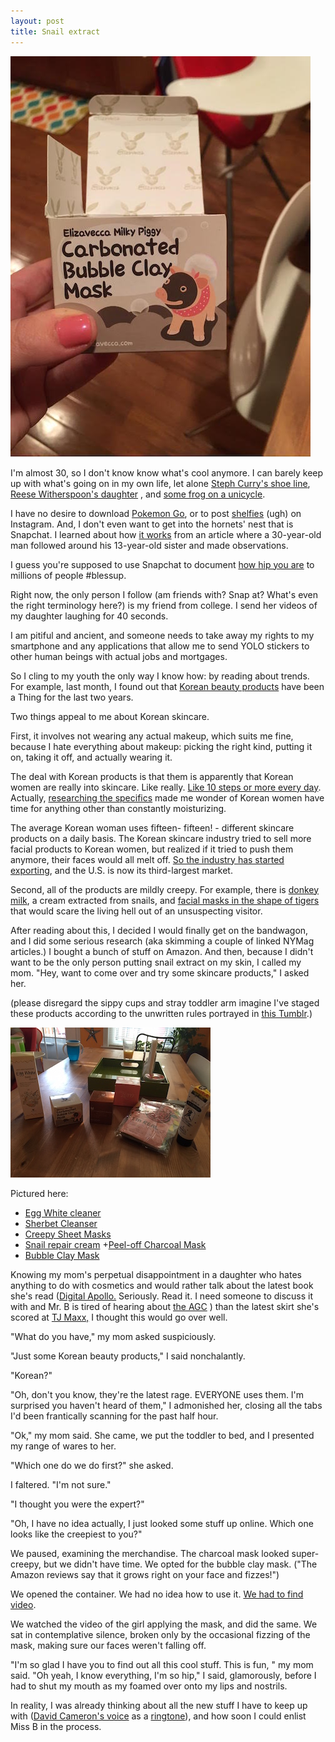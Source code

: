 ```yaml
---
layout: post
title: Snail extract
---
```


![image](https://raw.githubusercontent.com/vkblog/vkblog.github.io/master/public/img/2016/03/milk.jpeg)

I'm almost 30, so I don't know know what's cool anymore.  I can barely keep up with what's going on in my own life, let alone [Steph Curry's shoe line](http://ftw.usatoday.com/2016/06/twitter-jokes-under-armour-stephen-curry-2-low-new-shoes-chef), [Reese Witherspoon's daughter](http://www.huffingtonpost.com/entry/reese-witherspoon-lookalike-daughter_us_57824f07e4b0344d514fa932) , and [some frog on a unicycle](http://www.dailydot.com/unclick/dat-boi-frog-unicycle-meme/).

I have no desire to download [Pokemon Go](http://www.telegraph.co.uk/technology/2016/07/08/man-catches-a-pidgey-on-pokmon-go-as-his-wife-gives-birth/), or to post [shelfies](http://www.brit.co/pretty-shelfies-instagram/) (ugh) on Instagram. And, I don't even want to get into the hornets' nest that is Snapchat. I learned about how [it works](https://www.buzzfeed.com/benrosen/how-to-snapchat-like-the-teens?utm_term=.nknpOaaAP#.gfvG9667z) from an article where a 30-year-old man followed around his 13-year-old sister and made observations. 

I guess you're supposed to use Snapchat to document [how hip you are](http://www.billboard.com/articles/columns/hip-hop/6820770/dj-khaled-snapchat-keys-pathway-to-success) to millions of people #blessup. 

Right now, the only person I follow (am friends with? Snap at? What's even the right terminology here?) is my friend from college. I send her videos of my daughter laughing for 40 seconds. 

I am pitiful and ancient, and someone needs to take away my rights to my smartphone and any applications that allow me to send YOLO stickers to other human beings with actual jobs and mortgages. 

So I cling to my youth the only way I know how: by reading about trends.  For example, last month, I found out that [Korean beauty products](http://nymag.com/thecut/2016/06/9-cult-korean-beauty-products-on-amazon.html) have been a Thing for the last two years. 

Two things appeal to me about Korean skincare. 

First, it involves not wearing any actual makeup, which suits me fine, because I hate everything about makeup: picking the right kind, putting it on, taking it off, and actually wearing it. 

The deal with Korean products is that them is apparently that Korean women are really into skincare. Like really. [Like 10 steps or more every day](https://www.peachandlily.com/pages/korean-skin-care-routine). Actually, [researching the specifics](https://www.pinterest.com/pin/490188740672538272/) made me wonder of Korean women have time for anything other than constantly moisturizing. 

The average Korean woman uses fifteen- fifteen! - different skincare products on a daily basis. The Korean skincare industry tried to sell more facial products to Korean women, but realized if it tried to push them anymore, their faces would all melt off. 
[So the industry has started exporting](http://www.fastcompany.com/3038283/why-korean-skincare-is-booming), and the U.S. is now its third-largest market. 

Second,  all of the products are mildly creepy. For example, there is [donkey milk](http://nymag.com/thecut/2015/01/will-donkey-milk-make-you-more-beautiful.html), a cream extracted from snails, and [facial masks in the shape of tigers](https://encrypted.google.com/search?q=korean+tiger+masks&hl=en&tbm=isch&tbo=u&source=univ&sa=X&ved=0ahUKEwj3yJzI8evNAhVC1R4KHRBDCqoQsAQIHA&biw=1095&bih=738) that would scare the living hell out of an unsuspecting visitor. 

After reading about this, I decided I would finally get on the bandwagon, and I did some serious research (aka skimming a couple of linked NYMag articles.) I bought a bunch of stuff on Amazon. And then, because I didn't want to be the only person putting snail extract on my skin, I called my mom. "Hey, want to come over and try some skincare products," I asked her. 

(please disregard the sippy cups and stray toddler arm imagine I've staged these products according to the unwritten rules portrayed in [this Tumblr](http://picturesofmakeup.tumblr.com/).)

![image](https://raw.githubusercontent.com/vkblog/vkblog.github.io/master/public/img/2016/03/products.JPG)

Pictured here:

 + [Egg White cleaner](https://www.amazon.com/gp/product/B00F36H20C)
 + [Sherbet Cleanser](https://www.amazon.com/gp/product/B0080M092E)
 + [Creepy Sheet Masks](https://www.amazon.com/gp/product/B00SAT6GVK)
 + [Snail repair cream](https://www.amazon.com/gp/product/B00AF63QQE)
 +[Peel-off Charcoal Mask](https://www.amazon.com/gp/product/B00EGGJT88/) 
 + [Bubble Clay Mask](https://www.amazon.com/gp/product/B00MWI2IS0)

Knowing my mom's perpetual disappointment in a daughter who hates anything to do with cosmetics and would rather talk about the latest book she's read ([Digital Apollo.](http://web.mit.edu/digitalapollo/) Seriously. Read it. I need someone to discuss it with and Mr. B is tired of hearing about [the AGC](https://en.wikipedia.org/wiki/Apollo_Guidance_Computer) ) than the latest skirt she's scored at [TJ Maxx,](http://blog.vickiboykis.com/2011/02/why-does-every-russian-woman-shop-at-tj-maxx/)  I thought this would go over well. 

"What do you have," my mom asked suspiciously. 

"Just some Korean beauty products," I said nonchalantly. 

"Korean?"

"Oh, don't you know, they're the latest rage. EVERYONE uses them. I'm surprised you haven't heard of them," I admonished her, closing all the tabs I'd been frantically scanning for the past half hour. 

"Ok," my mom said.  She came, we put the toddler to bed, and I presented my range of wares to her. 

"Which one do we do first?" she asked. 

I faltered. "I'm not sure."

"I thought you were the expert?"

"Oh, I have no idea actually, I just looked some stuff up online. Which one looks like the creepiest to you?"

We paused, examining the merchandise. The charcoal mask looked super-creepy, but we didn't have time. We opted for the bubble clay mask. ("The Amazon reviews say that it grows right on your face and fizzes!")

We opened the container. We had no idea how to use it. [We had to find video](https://www.youtube.com/watch?v=KrG_B5TVj6M). 

We watched the video of the girl applying the mask, and did the same. We sat in contemplative silence, broken only by the occasional fizzing of the mask, making sure our faces weren't falling off. 

"I'm so glad I have you to find out all this cool stuff. This is fun, " my mom said.  "Oh yeah, I know everything, I'm so hip," I said, glamorously, before I had to shut my mouth as my foamed over onto my lips and nostrils.  
 
In reality, I was already thinking about all the new stuff I have to keep up with ([David Cameron's voice](http://www.vox.com/2016/7/11/12149448/david-cameron-prime-minister-singing) as a [ringtone](http://boingboing.net/2016/07/11/david-camerons-swan-song-ri.html)), and how soon I could enlist Miss B in the process.  




